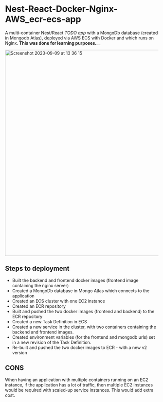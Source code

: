 # Nest-React-Docker-Nginx-AWS_ecr-ecs-app
A multi-container Nest/React _TODO app_ with a MongoDb database (created in Mongodb Atlas), deployed via AWS ECS with Docker and which runs on Nginx.
**This was done for learning purposes.**__

<img width="678" alt="Screenshot 2023-09-09 at 13 36 15" src="https://github.com/VladC24/Nest-Docker-Nginx-AWS_ecr-ecs-app/assets/36422289/cce1bdb4-1a37-47d8-a982-fa04eb9425f8">

## Steps to deployment

- Built the backend and frontend docker images (frontend image containing the nginx server)
- Created a MongoDb database in Mongo Atlas which connects to the application
- Created an ECS cluster with one EC2 instance
- Created an ECR repository
- Built and pushed the two docker images (frontend and backend) to the ECR repository
- Created a new Task Definition in ECS
- Created a new service in the cluster, with two containers containing the backend and frontend images.
- Created environment variables (for the frontend and mongodb urls) set in a new revision of the Task Definition.
- Re-built and pushed the two docker images to ECR - with a new v2 version

## CONS
When having an application with multiple containers running on an EC2 instance, if the application has a lot of traffic, then multiple EC2 instances would be required with scaled-up service instances. This would add extra cost. 
